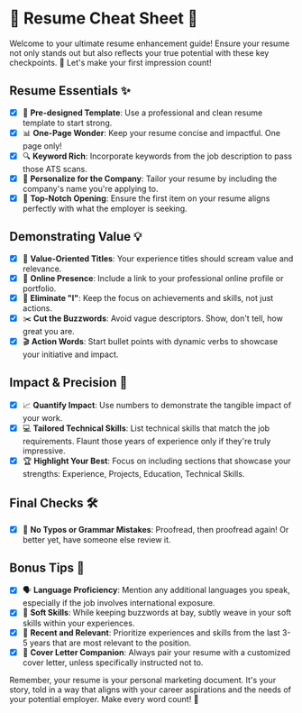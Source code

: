 # 🌟 Resume Cheat Sheet 🌟

Welcome to your ultimate resume enhancement guide! Ensure your resume not only stands out but also reflects your true potential with these key checkpoints. 🚀 Let's make your first impression count!

## Resume Essentials ✨

- [x] 📝 **Pre-designed Template**: Use a professional and clean resume template to start strong.
- [x] 📊 **One-Page Wonder**: Keep your resume concise and impactful. One page only!
- [x] 🔍 **Keyword Rich**: Incorporate keywords from the job description to pass those ATS scans.
- [x] 🏢 **Personalize for the Company**: Tailor your resume by including the company's name you're applying to.
- [x] 🎯 **Top-Notch Opening**: Ensure the first item on your resume aligns perfectly with what the employer is seeking.

## Demonstrating Value 💡

- [x] 💼 **Value-Oriented Titles**: Your experience titles should scream value and relevance.
- [x] 🔗 **Online Presence**: Include a link to your professional online profile or portfolio.
- [x] 🚫 **Eliminate "I"**: Keep the focus on achievements and skills, not just actions.
- [x] ✂️ **Cut the Buzzwords**: Avoid vague descriptors. Show, don't tell, how great you are.
- [x] 🎬 **Action Words**: Start bullet points with dynamic verbs to showcase your initiative and impact.

## Impact & Precision 🎯

- [x] 📈 **Quantify Impact**: Use numbers to demonstrate the tangible impact of your work.
- [x] 💻 **Tailored Technical Skills**: List technical skills that match the job requirements. Flaunt those years of experience only if they're truly impressive.
- [x] 🏆 **Highlight Your Best**: Focus on including sections that showcase your strengths: Experience, Projects, Education, Technical Skills.

## Final Checks 🛠

- [x] 🚫 **No Typos or Grammar Mistakes**: Proofread, then proofread again! Or better yet, have someone else review it.

## Bonus Tips 🌈

- [x] 🗣️ **Language Proficiency**: Mention any additional languages you speak, especially if the job involves international exposure.
- [x] 🌱 **Soft Skills**: While keeping buzzwords at bay, subtly weave in your soft skills within your experiences.
- [x] 📅 **Recent and Relevant**: Prioritize experiences and skills from the last 3-5 years that are most relevant to the position.
- [x] 📝 **Cover Letter Companion**: Always pair your resume with a customized cover letter, unless specifically instructed not to.

Remember, your resume is your personal marketing document. It's your story, told in a way that aligns with your career aspirations and the needs of your potential employer. Make every word count! 🌟
